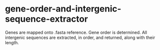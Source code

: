 # gene-order-and-intergenic-sequence-extractor
Genes are mapped onto .fasta reference.
Gene order is determined.
All intergenic sequences are extracted, in order, and returned, along with their length.


